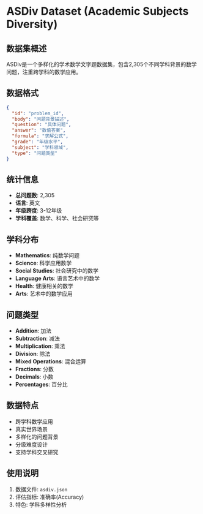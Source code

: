# ASDiv Dataset (Academic Subjects Diversity)

## 数据集概述
ASDiv是一个多样化的学术数学文字题数据集，包含2,305个不同学科背景的数学问题，注重跨学科的数学应用。

## 数据格式
```json
{
  "id": "problem_id",
  "body": "问题背景描述",
  "question": "具体问题",
  "answer": "数值答案",
  "formula": "求解公式",
  "grade": "年级水平",
  "subject": "学科领域",
  "type": "问题类型"
}
```

## 统计信息
- **总问题数**: 2,305
- **语言**: 英文
- **年级跨度**: 3-12年级
- **学科覆盖**: 数学、科学、社会研究等

## 学科分布
- **Mathematics**: 纯数学问题
- **Science**: 科学应用数学
- **Social Studies**: 社会研究中的数学
- **Language Arts**: 语言艺术中的数学
- **Health**: 健康相关的数学
- **Arts**: 艺术中的数学应用

## 问题类型
- **Addition**: 加法
- **Subtraction**: 减法  
- **Multiplication**: 乘法
- **Division**: 除法
- **Mixed Operations**: 混合运算
- **Fractions**: 分数
- **Decimals**: 小数
- **Percentages**: 百分比

## 数据特点
- 跨学科数学应用
- 真实世界场景
- 多样化的问题背景
- 分级难度设计
- 支持学科交叉研究

## 使用说明
1. 数据文件: `asdiv.json`
2. 评估指标: 准确率(Accuracy)
3. 特色: 学科多样性分析 